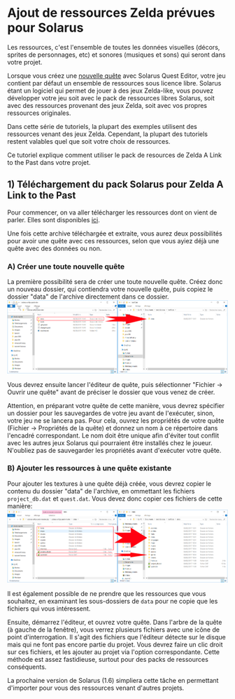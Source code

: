 # Ajout de ressources Zelda prévues pour Solarus

Les ressources, c'est l'ensemble de toutes les données visuelles (décors, sprites de personnages, etc) et sonores (musiques et sons) qui seront dans votre projet.

Lorsque vous créez une [nouvelle quête](../001.getting_started/chapter.md) avec Solarus Quest Editor, votre jeu contient par défaut un ensemble de ressources sous licence libre.
Solarus étant un logiciel qui permet de jouer à des jeux Zelda-like, vous pouvez développer votre jeu soit avec le pack de ressources libres Solarus, soit avec des ressources provenant des jeux Zelda, soit avec vos propres ressources originales.

Dans cette série de tutoriels, la plupart des exemples utilisent des ressources venant des jeux Zelda. Cependant, la plupart des tutoriels restent valables quel que soit votre choix de ressources.

Ce tutoriel explique comment utiliser le pack de resources de Zelda A Link to the Past dans votre projet.

## 1) Téléchargement du pack Solarus pour Zelda A Link to the Past

Pour commencer, on va aller télécharger les ressources dont on vient de parler. Elles sont disponibles [ici](https://github.com/solarus-games/solarus-alttp-pack/archive/master.zip).

Une fois cette archive téléchargée et extraite, vous aurez deux possibilités pour avoir une quête avec ces ressources, selon que vous ayiez déjà une quête avec des données ou non.

### A) Créer une toute nouvelle quête

La première possibilité sera de créer une toute nouvelle quête. Créez donc un nouveau dossier, qui contiendra votre nouvelle quête, puis copiez le dossier "data" de l'archive directement dans ce dossier.
![](../images/add_ressource_mode1.png)

Vous devrez ensuite lancer l'éditeur de quête, puis sélectionner "Fichier -> Ouvrir une quête" avant de préciser le dossier que vous venez de créer.

Attention, en préparant votre quête de cette manière, vous devrez spécifier un dossier pour les sauvegardes de votre jeu avant de l'exécuter, sinon, votre jeu ne se lancera pas.
Pour cela, ouvrez les propriétés de votre quête (Fichier -> Propriétés de la quête) et donnez un nom à ce répertoire dans l'encadré correspondant. Le nom doit être unique afin d'éviter tout conflit avec les autres jeux Solarus qui pourraient être installés chez le joueur. N'oubliez pas de sauvegarder les propriétés avant d'exécuter votre quête.

### B) Ajouter les ressources à une quête existante

Pour ajouter les textures à une quête déjà créée, vous devrez copier le contenu du dossier "data" de l'archive, en ommettant les fichiers `project_db.dat` et `quest.dat`. Vous devez donc copier ces fichiers de cette manière:
![](../images/add_ressource_mode2.png)

Il est également possible de ne prendre que les ressources que vous souhaitez, en examinant les sous-dossiers de `data` pour ne copie que les fichiers qui vous intéressent.

Ensuite, démarrez l'éditeur, et ouvrez votre quête.
Dans l'arbre de la quête (à gauche de la fenêtre), vous verrez plusieurs fichiers avec une icône de point d'interrogation. Il s'agit des fichiers que l'éditeur détecte sur le disque mais qui ne font pas encore partie du projet. Vous devrez faire un clic droit sur ces fichiers, et les ajouter au projet via l'option correspondante. Cette méthode est assez fastidieuse, surtout pour des packs de ressources conséquents.

La prochaine version de Solarus (1.6) simpliera cette tâche en permettant d'importer pour vous des ressources venant d'autres projets.
